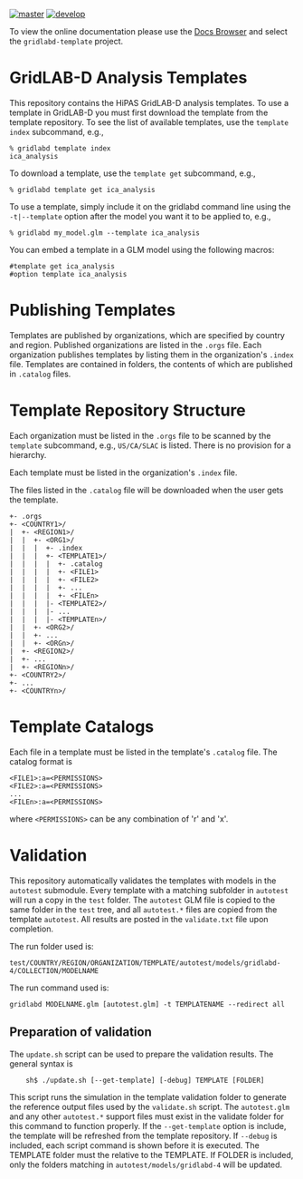 [![master](https://github.com/slacgismo/gridlabd-template/actions/workflows/master.yml/badge.svg)](https://github.com/slacgismo/gridlabd-template/actions/workflows/master.yml)
[![develop](https://github.com/slacgismo/gridlabd-template/actions/workflows/develop.yml/badge.svg)](https://github.com/slacgismo/gridlabd-template/actions/workflows/develop.yml)

To view the online documentation please use the [Docs Browser](https://docs.gridlabd.us/) and select the `gridlabd-template` project.
# GridLAB-D Analysis Templates

This repository contains the HiPAS GridLAB-D analysis templates.  To use a template in GridLAB-D you must first download the template from the template repository. To see the list of available templates, use the `template index` subcommand, e.g.,

~~~
% gridlabd template index
ica_analysis
~~~

To download a template, use the `template get` subcommand, e.g.,

~~~
% gridlabd template get ica_analysis
~~~

To use a template, simply include it on the gridlabd command line using the `-t|--template` option after the model you want it to be applied to, e.g.,

~~~
% gridlabd my_model.glm --template ica_analysis
~~~

You can embed a template in a GLM model using the following macros:

~~~
#template get ica_analysis
#option template ica_analysis
~~~

# Publishing Templates

Templates are published by organizations, which are specified by country and region.  Published organizations are listed in the `.orgs` file.  Each organization publishes templates by listing them in the organization's `.index` file.  Templates are contained in folders, the contents of which are published in `.catalog` files.

# Template Repository Structure

Each organization must be listed in the `.orgs` file to be scanned by the `template` subcommand, e.g., `US/CA/SLAC` is listed. There is no provision for a hierarchy. 

Each template must be listed in the organization's `.index` file. 

The files listed in the `.catalog` file will be downloaded when the user gets the template.

~~~
+- .orgs
+- <COUNTRY1>/
|  +- <REGION1>/
|  |  +- <ORG1>/
|  |  |  +- .index
|  |  |  +- <TEMPLATE1>/
|  |  |  |  +- .catalog
|  |  |  |  +- <FILE1>
|  |  |  |  +- <FILE2>
|  |  |  |  +- ...
|  |  |  |  +- <FILEn>
|  |  |  |- <TEMPLATE2>/
|  |  |  |- ...
|  |  |  |- <TEMPLATEn>/
|  |  +- <ORG2>/
|  |  +- ...
|  |  +- <ORGn>/
|  +- <REGION2>/
|  +- ...
|  +- <REGIONn>/
+- <COUNTRY2>/
+- ...
+- <COUNTRYn>/
~~~

# Template Catalogs

Each file in a template must be listed in the template's `.catalog` file. The catalog format is

~~~
<FILE1>:a=<PERMISSIONS>
<FILE2>:a=<PERMISSIONS>
...
<FILEn>:a=<PERMISSIONS>
~~~

where `<PERMISSIONS>` can be any combination of 'r' and 'x'.

# Validation

This repository automatically validates the templates with models in the `autotest` submodule. Every template with a matching subfolder in `autotest` will run a copy in the `test` folder.  The `autotest` GLM file is copied to the same folder in the `test` tree, and all `autotest.*` files are copied from the template `autotest`.  All results are posted in the `validate.txt` file upon completion.

The run folder used is:

~~~
test/COUNTRY/REGION/ORGANIZATION/TEMPLATE/autotest/models/gridlabd-4/COLLECTION/MODELNAME
~~~

The run command used is:

~~~
gridlabd MODELNAME.glm [autotest.glm] -t TEMPLATENAME --redirect all
~~~

## Preparation of validation

The `update.sh` script can be used to prepare the validation results.  The general syntax is

~~~
	sh$ ./update.sh [--get-template] [-debug] TEMPLATE [FOLDER]
~~~

This script runs the simulation in the template validation folder to generate the reference output files used by the `validate.sh` script. The `autotest.glm` and any other `autotest.*` support files must exist in the validate folder for this command to function properly. If the `--get-template` option is include, the template will be refreshed from the template repository. If `--debug` is included, each script command is shown before it is executed.  The TEMPLATE folder must the relative to the TEMPLATE.  If FOLDER is included, only the folders matching in `autotest/models/gridlabd-4` will be updated.  
